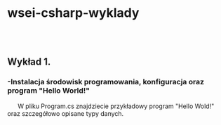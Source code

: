 # wsei-csharp-wyklady
<br><br>
<h2>Wykład 1. </h2>
<h3>-Instalacja środowisk programowania, konfiguracja oraz program "Hello World!"</h3>

&nbsp;&nbsp;&nbsp;&nbsp;&nbsp;&nbsp;W pliku Program.cs znajdziecie przykładowy program "Hello Wold!" oraz szczegółowo opisane typy danych.
